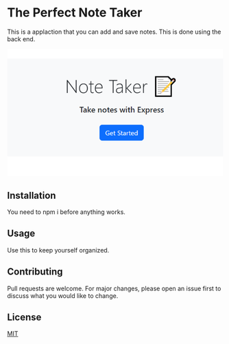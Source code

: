 # The Perfect Note Taker
This is a applaction that you can add and save notes. This is done using the back end.

![the app](photos/Screenshot.png)

## Installation

You need to npm i before anything works.



## Usage
Use this to keep yourself organized. 

## Contributing

Pull requests are welcome. For major changes, please open an issue first
to discuss what you would like to change.


## License

[MIT](https://choosealicense.com/licenses/mit/)